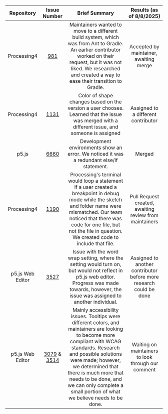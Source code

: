 | Repository | Issue Number | Brief Summary | Results (as of 8/8/2025) |
|:---:|:---:|:---:|:---:|
| Processing4 | [981](https://github.com/processing/processing4/issues/981) | Maintainers wanted to move to a different build system, which was from Ant to Gradle. An earlier contributor worked on their request, but it was not liked. We researched and created a way to ease their transition to Gradle. | Accepted by maintainer, awaiting merge |
| Processing4 | [1131](https://github.com/processing/processing4/issues/1131) | Color of shape changes based on the version a user chooses. Learned that the issue was merged with a different issue, and someone is assigned | Assigned to a different contributor |
| p5.js | [6660](https://github.com/processing/p5.js/issues/6660) | Development environments show an error. We noticed it was a redundant else/if statement. | Merged |
| Processing4 | [1190](https://github.com/processing/processing4/issues/1190) | Processing's terminal would loop a statement if a user created a breakpoint in debug mode while the sketch and folder name were mismatched. Our team noticed that there was code for one file, but not the file in question. We created code to include that file. | Pull Request created, awaiting review from maintainers |
| p5.js Web Editor | [3527](https://github.com/processing/p5.js-web-editor/issues/3527) | Issue with the word wrap setting, where the setting would turn on, but would not reflect in p5.js web editor. Progress was made towards, however, the issue was assigned to another individual. | Assigned to another contributor before more research could be done |
| p5.js Web Editor | [3079](https://github.com/processing/p5.js-web-editor/issues/3079) & [3514](https://github.com/processing/p5.js-web-editor/pull/3514) | Mainly accessibility issues. Tooltips were different colors, and maintainers are looking to become more compliant with WCAG standards. Research and possible solutions were made; however, we determined that there is much more that needs to be done, and we can only complete a small portion of what we believe needs to be done. | Waiting on maintainers to look through our comment |
